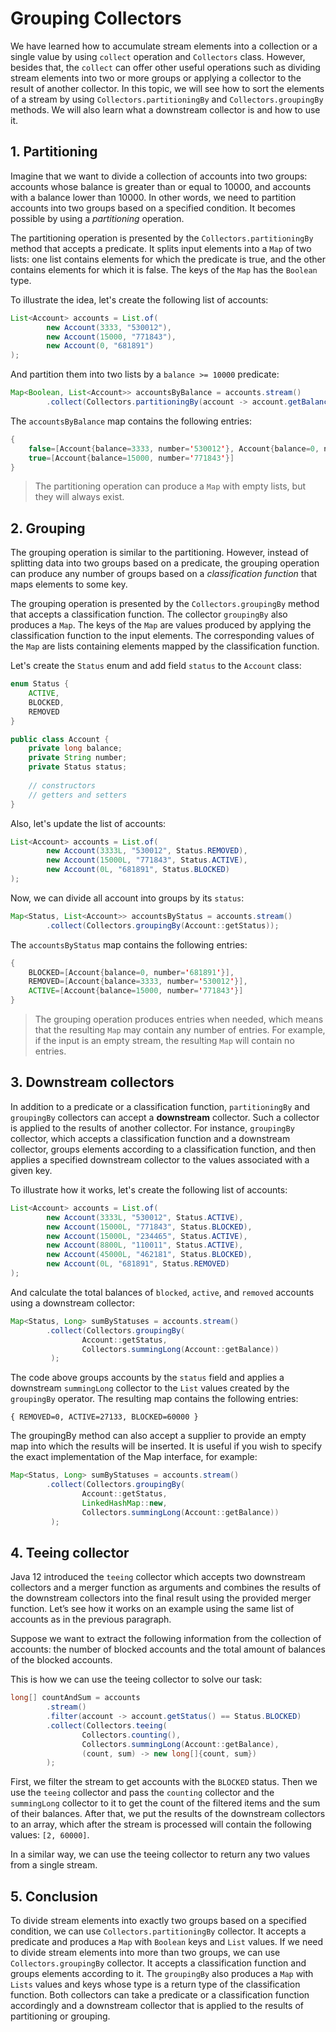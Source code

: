 # Grouping Collectors

We have learned how to accumulate stream elements into a collection or a single value by using `collect` operation and `Collectors` class. However, besides that, the `collect` can offer other useful operations such as dividing stream elements into two or more groups or applying a collector to the result of another collector. In this topic, we will see how to sort the elements of a stream by using `Collectors.partitioningBy` and `Collectors.groupingBy` methods. We will also learn what a downstream collector is and how to use it.

## 1. Partitioning

Imagine that we want to divide a collection of accounts into two groups: accounts whose balance is greater than or equal to 10000, and accounts with a balance lower than 10000. In other words, we need to partition accounts into two groups based on a specified condition. It becomes possible by using a *partitioning* operation.

The partitioning operation is presented by the `Collectors.partitioningBy` method that accepts a predicate. It splits input elements into a `Map` of two lists: one list contains elements for which the predicate is true, and the other contains elements for which it is false. The keys of the `Map` has the `Boolean` type.

To illustrate the idea, let's create the following list of accounts:
```java
List<Account> accounts = List.of(
        new Account(3333, "530012"),
        new Account(15000, "771843"),
        new Account(0, "681891")
);
```

And partition them into two lists by a `balance >= 10000` predicate:
```java
Map<Boolean, List<Account>> accountsByBalance = accounts.stream()
        .collect(Collectors.partitioningBy(account -> account.getBalance() >= 10000));
```
The `accountsByBalance` map contains the following entries:
```java
{
    false=[Account{balance=3333, number='530012'}, Account{balance=0, number='681891'}], 
    true=[Account{balance=15000, number='771843'}]
}
```
> The partitioning operation can produce a `Map` with empty lists, but they will always exist.

## 2. Grouping

The grouping operation is similar to the partitioning. However, instead of splitting data into two groups based on a predicate, the grouping operation can produce any number of groups based on a *classification function* that maps elements to some key.

The grouping operation is presented by the `Collectors.groupingBy` method that accepts a classification function. The collector `groupingBy` also produces a `Map`. The keys of the `Map` are values produced by applying the classification function to the input elements. The corresponding values of the `Map` are lists containing elements mapped by the classification function.

Let's create the `Status` enum and add field `status` to the `Account` class:
```java
enum Status {
    ACTIVE,
    BLOCKED,
    REMOVED
}

public class Account {
    private long balance;
    private String number;
    private Status status;
    
    // constructors
    // getters and setters
}
```

Also, let's update the list of accounts:
```java
List<Account> accounts = List.of(
        new Account(3333L, "530012", Status.REMOVED),
        new Account(15000L, "771843", Status.ACTIVE),
        new Account(0L, "681891", Status.BLOCKED)
);
```

Now, we can divide all account into groups by its `status`:
```java
Map<Status, List<Account>> accountsByStatus = accounts.stream()
        .collect(Collectors.groupingBy(Account::getStatus));
```

The `accountsByStatus` map contains the following entries:
```java
{
    BLOCKED=[Account{balance=0, number='681891'}], 
    REMOVED=[Account{balance=3333, number='530012'}], 
    ACTIVE=[Account{balance=15000, number='771843'}]
}
```

> The grouping operation produces entries when needed, which means that the resulting `Map` may contain any number of entries. For example, if the input is an empty stream, the resulting `Map` will contain no entries.

## 3. Downstream collectors

In addition to a predicate or a classification function, `partitioningBy` and `groupingBy` collectors can accept a **downstream** collector. Such a collector is applied to the results of another collector. For instance, `groupingBy` collector, which accepts a classification function and a downstream collector, groups elements according to a classification function, and then applies a specified downstream collector to the values associated with a given key.

To illustrate how it works, let's create the following list of accounts:
```java
List<Account> accounts = List.of(
        new Account(3333L, "530012", Status.ACTIVE),
        new Account(15000L, "771843", Status.BLOCKED),
        new Account(15000L, "234465", Status.ACTIVE),
        new Account(8800L, "110011", Status.ACTIVE),
        new Account(45000L, "462181", Status.BLOCKED),
        new Account(0L, "681891", Status.REMOVED)
);
```

And calculate the total balances of `blocked`, `active`, and `removed` accounts using a downstream collector:
```java
Map<Status, Long> sumByStatuses = accounts.stream()
        .collect(Collectors.groupingBy(
                Account::getStatus, 
                Collectors.summingLong(Account::getBalance))
         );
```

The code above groups accounts by the `status` field and applies a downstream `summingLong` collector to the `List` values created by the `groupingBy` operator. The resulting map contains the following entries:
```
{ REMOVED=0, ACTIVE=27133, BLOCKED=60000 }
```
The groupingBy method can also accept a supplier to provide an empty map into which the results will be inserted. It is useful if you wish to specify the exact implementation of the Map interface, for example:
```java
Map<Status, Long> sumByStatuses = accounts.stream()
        .collect(Collectors.groupingBy(
                Account::getStatus,
                LinkedHashMap::new,
                Collectors.summingLong(Account::getBalance))
         );
```

## 4. Teeing collector

Java 12 introduced the `teeing` collector which accepts two downstream collectors and a merger function as arguments and combines the results of the downstream collectors into the final result using the provided merger function. Let’s see how it works on an example using the same list of accounts as in the previous paragraph.

Suppose we want to extract the following information from the collection of accounts: the number of blocked accounts and the total amount of balances of the blocked accounts.

This is how we can use the teeing collector to solve our task:
```java
long[] countAndSum = accounts
        .stream()
        .filter(account -> account.getStatus() == Status.BLOCKED)
        .collect(Collectors.teeing(
                Collectors.counting(),
                Collectors.summingLong(Account::getBalance),
                (count, sum) -> new long[]{count, sum})
        );
```

First, we filter the stream to get accounts with the `BLOCKED` status. Then we use the `teeing` collector and pass the `counting` collector and the `summingLong` collector to it to get the count of the filtered items and the sum of their balances. After that, we put the results of the downstream collectors to an array, which after the stream is processed will contain the following values: `[2, 60000]`.

In a similar way, we can use the teeing collector to return any two values from a single stream.

## 5. Conclusion

To divide stream elements into exactly two groups based on a specified condition, we can use `Collectors.partitioningBy` collector. It accepts a predicate and produces a `Map` with `Boolean` keys and `List` values. If we need to divide stream elements into more than two groups, we can use `Collectors.groupingBy` collector. It accepts a classification function and groups elements according to it. The `groupingBy` also produces a `Map` with `Lists` values and keys whose type is a return type of the classification function. Both collectors can take a predicate or a classification function accordingly and a downstream collector that is applied to the results of partitioning or grouping.
